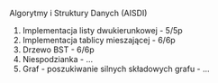 Algorytmy i Struktury Danych (AISDI)

1. Implementacja listy dwukierunkowej - 5/5p
2. Implementacja tablicy mieszającej - 6/6p
3. Drzewo BST - 6/6p
4. Niespodzianka - ...
5. Graf - poszukiwanie silnych składowych grafu - ...
